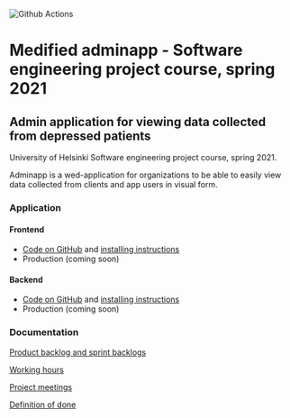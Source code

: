 ![Github Actions](https://github.com/ohtuprojekti-medified/adminapp-medified/workflows/Node.js%20CI/badge.svg)

# Medified adminapp - Software engineering project course, spring 2021

## Admin application for viewing data collected from depressed patients

University of Helsinki Software engineering project course, spring 2021.

Adminapp is a wed-application for organizations to be able to easily view data collected from clients and app users in visual form.

### Application

#### Frontend

* [Code on GitHub](https://github.com/ohtuprojekti-medified/adminapp-medified/tree/master/frontend) and [installing instructions](https://github.com/ohtuprojekti-medified/adminapp-medified/blob/master/frontend/README.md)
* Production (coming soon)

#### Backend

* [Code on GitHub](https://github.com/ohtuprojekti-medified/adminapp-medified/tree/master/backend) and [installing instructions](https://github.com/ohtuprojekti-medified/adminapp-medified/blob/master/backend/README.md)
* Production (coming soon)

### Documentation

[Product backlog and sprint backlogs](https://docs.google.com/spreadsheets/d/12SjSfmpHuiBGJR2jTG2uMZ6Wvu--zwmGLkGJ7036ziA/edit#gid=0)

[Working hours](https://docs.google.com/spreadsheets/d/12SjSfmpHuiBGJR2jTG2uMZ6Wvu--zwmGLkGJ7036ziA/edit#gid=82105203)

[Project meetings](https://docs.google.com/spreadsheets/d/1Iz9njk4EYOEunnRDfs3cAydd4zUapblLWb9VrtLpe2Y/edit#gid=0)

[Definition of done]()
